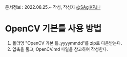 문서정보 : 2022.08.25.~ 작성, 작성자 [@SAgiKPJH](https://github.com/SAgiKPJH)


# OpenCV 기본틀 사용 방법

1. 폴더명 "OpenCV 기본 틀_yyyymmdd"를 zip로 다운받는다.
2. 압축을 풀고, OpenCV.md 파일을 참고하여 작성한다.
